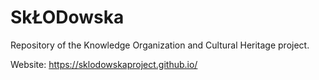 # SkŁODowska
Repository of the Knowledge Organization and Cultural Heritage project.

Website: https://sklodowskaproject.github.io/
